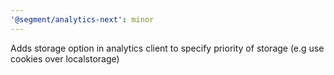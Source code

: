 ```yaml
---
'@segment/analytics-next': minor
---
```


Adds storage option in analytics client to specify priority of storage (e.g use cookies over localstorage)
